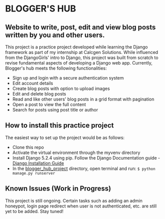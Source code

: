 # BLOGGER'S HUB

## Website to write, post, edit and view blog posts written by you and other users.

This project is a practice project developed while learning the Django framework as part of my internship at Calcgen Solutions. While influenced from the DjangoGirls' intro to Django, this project was built from scratch to revise fundamental aspects of developing a Django web app. Currently, Blogger's hub meets the following functionalities:

* Sign up and login with a secure authentication system
* Edit account details
* Create blog posts with option to upload images
* Edit and delete blog posts
* Read and like other users' blog posts in a grid format with pagination
* Open a post to view the full content
* Search for posts using post title or author

## How to install this practice project

The easiest way to set up the project would be as follows:
* Clone this repo
* Activate the virtual environment through the myvenv directory
* Install Django 5.2.4 using pip. Follow the Django Documentation guide - [Django Installation Guide](https://www.djangoproject.com/download/)
* In the [blogger_hub_project](./blogger_hub_project/) directory, open terminal and run: `$ python manage.py runserver`

## Known Issues (Work in Progress)

This project is still ongoing. Certain tasks such as adding an admin honeypot, login page redirect when user is not authenticated, etc. are still yet to be added. Stay tuned!